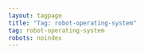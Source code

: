 ```yaml
---
layout: tagpage
title: "Tag: robot-operating-system"
tag: robot-operating-system
robots: noindex
---
```

